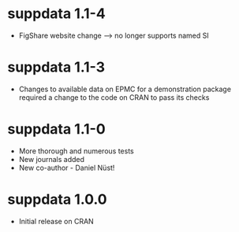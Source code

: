 # suppdata 1.1-4

- FigShare website change --> no longer supports named SI

# suppdata 1.1-3

- Changes to available data on EPMC for a demonstration package
  required a change to the code on CRAN to pass its checks

# suppdata 1.1-0

- More thorough and numerous tests
- New journals added
- New co-author - Daniel Nüst!

# suppdata 1.0.0

- Initial release on CRAN
